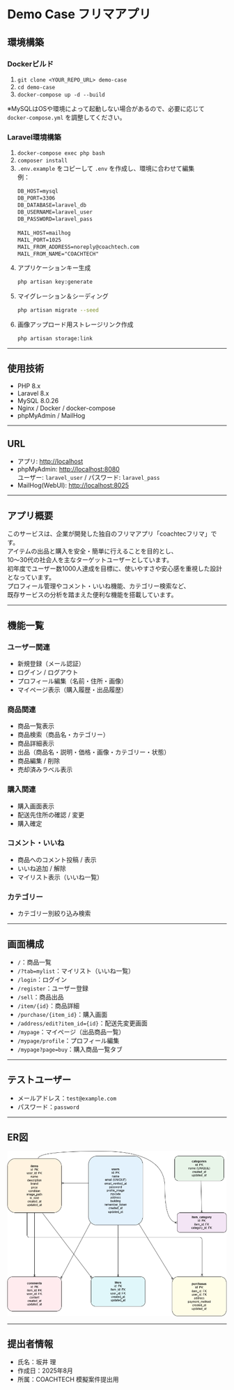 # Demo Case フリマアプリ

## 環境構築

### Dockerビルド
1. `git clone <YOUR_REPO_URL> demo-case`
2. `cd demo-case`
3. `docker-compose up -d --build`

※MySQLはOSや環境によって起動しない場合があるので、必要に応じて `docker-compose.yml` を調整してください。

### Laravel環境構築
1. `docker-compose exec php bash`
2. `composer install`
3. `.env.example` をコピーして `.env` を作成し、環境に合わせて編集  
   例：
   ```env
   DB_HOST=mysql
   DB_PORT=3306
   DB_DATABASE=laravel_db
   DB_USERNAME=laravel_user
   DB_PASSWORD=laravel_pass

   MAIL_HOST=mailhog
   MAIL_PORT=1025
   MAIL_FROM_ADDRESS=noreply@coachtech.com
   MAIL_FROM_NAME="COACHTECH"
   ```
4. アプリケーションキー生成  
   ```bash
   php artisan key:generate
   ```
5. マイグレーション＆シーディング  
   ```bash
   php artisan migrate --seed
   ```
6. 画像アップロード用ストレージリンク作成  
   ```bash
   php artisan storage:link
   ```

---

## 使用技術
- PHP 8.x
- Laravel 8.x
- MySQL 8.0.26
- Nginx / Docker / docker-compose
- phpMyAdmin / MailHog

---

## URL
- アプリ: [http://localhost](http://localhost)
- phpMyAdmin: [http://localhost:8080](http://localhost:8080)  
  ユーザー: `laravel_user` / パスワード: `laravel_pass`
- MailHog(WebUI): [http://localhost:8025](http://localhost:8025)

---

## アプリ概要
このサービスは、企業が開発した独自のフリマアプリ「coachtecフリマ」です。  
アイテムの出品と購入を安全・簡単に行えることを目的とし、  
10〜30代の社会人を主なターゲットユーザーとしています。  
初年度でユーザー数1000人達成を目標に、使いやすさや安心感を重視した設計となっています。  
プロフィール管理やコメント・いいね機能、カテゴリー検索など、  
既存サービスの分析を踏まえた便利な機能を搭載しています。

---

## 機能一覧
### ユーザー関連
- 新規登録（メール認証）
- ログイン / ログアウト
- プロフィール編集（名前・住所・画像）
- マイページ表示（購入履歴・出品履歴）

### 商品関連
- 商品一覧表示
- 商品検索（商品名・カテゴリー）
- 商品詳細表示
- 出品（商品名・説明・価格・画像・カテゴリー・状態）
- 商品編集 / 削除
- 売却済みラベル表示

### 購入関連
- 購入画面表示
- 配送先住所の確認 / 変更
- 購入確定

### コメント・いいね
- 商品へのコメント投稿 / 表示
- いいね追加 / 解除
- マイリスト表示（いいね一覧）

### カテゴリー
- カテゴリー別絞り込み検索

---

## 画面構成
- `/`：商品一覧
- `/?tab=mylist`：マイリスト（いいね一覧）
- `/login`：ログイン
- `/register`：ユーザー登録
- `/sell`：商品出品
- `/item/{id}`：商品詳細
- `/purchase/{item_id}`：購入画面
- `/address/edit?item_id={id}`：配送先変更画面
- `/mypage`：マイページ（出品商品一覧）
- `/mypage/profile`：プロフィール編集
- `/mypage?page=buy`：購入商品一覧タブ

---

## テストユーザー
- メールアドレス：`test@example.com`
- パスワード：`password`

---

## ER図
![ER図](./er-diagram.png)

---

## 提出者情報
- 氏名：坂井 理
- 作成日：2025年8月
- 所属：COACHTECH 模擬案件提出用
